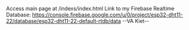 Access main page at /indexs/index.html
Link to my Firebase Realtime Database: 
    https://console.firebase.google.com/u/0/project/esp32-dht11-22/database/esp32-dht11-22-default-rtdb/data
                --VA Kiet--